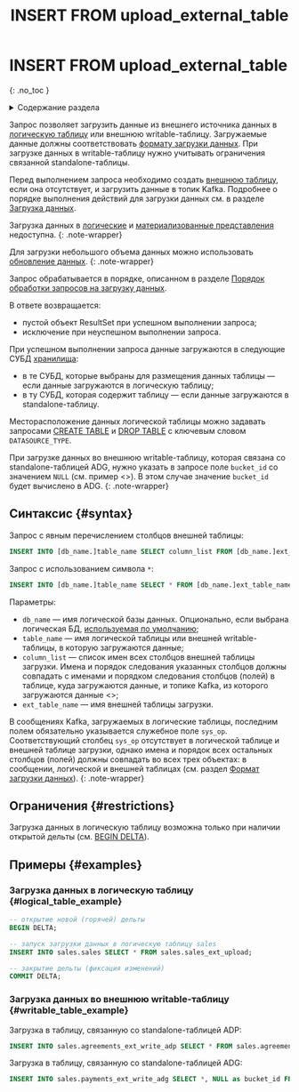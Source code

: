 ﻿---
layout: default
title: INSERT FROM upload_external_table
nav_order: 34.5
parent: Запросы SQL+
grand_parent: Справочная информация
has_children: false
has_toc: false
---

# INSERT FROM upload_external_table
{: .no_toc }

<details markdown="block">
  <summary>
    Содержание раздела
  </summary>
  {: .text-delta }
1. TOC
{:toc}
</details>

Запрос позволяет загрузить данные из внешнего источника данных в [логическую таблицу](../../../overview/main_concepts/logical_table/logical_table.md) 
или внешнюю writable-таблицу.
Загружаемые данные должны соответствовать [формату загрузки данных](../../upload_format/upload_format.md). 
При загрузке данных в writable-таблицу нужно учитывать ограничения связанной standalone-таблицы.

Перед выполнением запроса необходимо создать [внешнюю таблицу](../../../overview/main_concepts/external_table/external_table.md), 
если она отсутствует, и загрузить данные в топик Kafka.
Подробнее о порядке выполнения действий для загрузки данных см. в разделе
[Загрузка данных](../../../working_with_system/data_upload/data_upload.md).

Загрузка данных в [логические](../../../overview/main_concepts/logical_view/logical_view.md)
и [материализованные представления](../../../overview/main_concepts/materialized_view/materialized_view.md)
недоступна.
{: .note-wrapper}

Для загрузки небольшого объема данных можно использовать 
[обновление данных](../../../working_with_system/data_update/data_update.md).
{: .note-wrapper}

Запрос обрабатывается в порядке, описанном в разделе
[Порядок обработки запросов на загрузку данных](../../../overview/interactions/upload_processing/upload_processing.md).

В ответе возвращается:
*   пустой объект ResultSet при успешном выполнении запроса;
*   исключение при неуспешном выполнении запроса.

При успешном выполнении запроса данные загружаются в следующие СУБД [хранилища](../../../overview/main_concepts/data_storage/data_storage.md):
* в те СУБД, которые выбраны для размещения данных таблицы — если данные загружаются в логическую таблицу;
* в ту СУБД, которая содержит таблицу — если данные загружаются в standalone-таблицу.

Месторасположение данных логической таблицы можно задавать запросами
[CREATE TABLE](../CREATE_TABLE/CREATE_TABLE.md) и [DROP TABLE](../DROP_TABLE/DROP_TABLE.md) с ключевым словом
`DATASOURCE_TYPE`.

При загрузке данных во внешнюю writable-таблицу, которая связана со standalone-таблицей ADG, нужно указать в запросе 
поле `bucket_id` со значением `NULL` (см. пример <>). В этом случае значение `bucket_id` будет вычислено в ADG.
{: .note-wrapper}

## Синтаксис {#syntax}

Запрос с явным перечислением столбцов внешней таблицы:
```sql
INSERT INTO [db_name.]table_name SELECT column_list FROM [db_name.]ext_table_name
```

Запрос с использованием символа `*`:
```sql
INSERT INTO [db_name.]table_name SELECT * FROM [db_name.]ext_table_name
```

Параметры:
*   `db_name` — имя логической базы данных. Опционально, если выбрана логическая БД, 
    [используемая по умолчанию](../../../working_with_system/other_features/default_db_set-up/default_db_set-up.md);
*   `table_name` — имя логической таблицы или внешней writable-таблицы, в которую загружаются данные;
*   `column_list` — список имен всех столбцов внешней таблицы загрузки. 
    Имена и порядок следования указанных столбцов должны совпадать с именами и порядком следования столбцов (полей) 
    в таблице, куда загружаются данные, и топике Kafka, из которого загружаются данные <>;
*   `ext_table_name` — имя внешней таблицы загрузки.

В сообщениях Kafka, загружаемых в логические таблицы, последним полем обязательно указывается служебное поле `sys_op`. 
Соответствующий столбец `sys_op` отсутствует в логической таблице и внешней таблице загрузки, однако имена и порядок 
всех остальных столбцов (полей) должны совпадать во всех трех объектах: в сообщении, логической и внешней таблицах 
(см. раздел [Формат загрузки данных](../../upload_format/upload_format.md)).
{: .note-wrapper}

## Ограничения {#restrictions}

Загрузка данных в логическую таблицу возможна только при наличии открытой дельты (см. [BEGIN DELTA](../BEGIN_DELTA/BEGIN_DELTA.md)).

## Примеры {#examples}

### Загрузка данных в логическую таблицу {#logical_table_example}

```sql
-- открытие новой (горячей) дельты
BEGIN DELTA;

-- запуск загрузки данных в логическую таблицу sales
INSERT INTO sales.sales SELECT * FROM sales.sales_ext_upload;

-- закрытие дельты (фиксация изменений)
COMMIT DELTA;
```

### Загрузка данных во внешнюю writable-таблицу {#writable_table_example}

Загрузка в таблицу, связанную со standalone-таблицей ADP:

```sql
INSERT INTO sales.agreements_ext_write_adp SELECT * FROM sales.agreements_ext_upload;
```

<a id="ex_writable_adg"></a>
Загрузка в таблицу, связанную со standalone-таблицей ADG:

```sql
INSERT INTO sales.payments_ext_write_adg SELECT *, NULL as bucket_id FROM sales.payments_ext_upload;
```